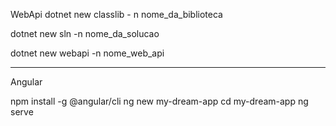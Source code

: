 WebApi
dotnet new classlib - n nome_da_biblioteca

dotnet new sln -n nome_da_solucao

dotnet new webapi -n nome_web_api

__________________________________________
Angular

npm install -g @angular/cli
ng new my-dream-app
cd my-dream-app
ng serve